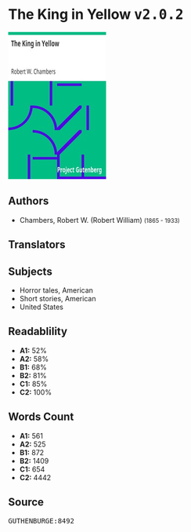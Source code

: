 # The King in Yellow <kbd>v2.0.2</kbd>

![](./cover.medium.jpg "")

## Authors


 - Chambers, Robert W. (Robert William) <small>(1865 - 1933)</small>

## Translators



## Subjects


 - Horror tales, American
 - Short stories, American
 - United States

## Readablility


 - **A1:** 52%
 - **A2:** 58%
 - **B1:** 68%
 - **B2:** 81%
 - **C1:** 85%
 - **C2:** 100%

## Words Count


 - **A1:** 561
 - **A2:** 525
 - **B1:** 872
 - **B2:** 1409
 - **C1:** 654
 - **C2:** 4442

## Source


<kbd>GUTHENBURGE:8492</kbd>

